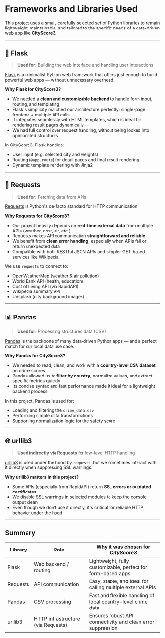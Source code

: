 # Frameworks and Libraries Used

This project uses a small, carefully selected set of Python libraries to remain lightweight, maintainable, and tailored to the specific needs of a data-driven web app like **CityScore3**.

---

## 🔧 Flask

> **Used for:** Building the web interface and handling user interactions

[Flask](https://flask.palletsprojects.com/) is a minimalist Python web framework that offers just enough to build powerful web apps — without unnecessary overhead.

**Why Flask for CityScore3?**

- We needed a **clean and customizable backend** to handle form input, routing, and templating
- Flask's simplicity matched our architecture perfectly: single-page frontend + multiple API calls
- It integrates seamlessly with HTML templates, which is ideal for rendering result pages dynamically
- We had full control over request handling, without being locked into opinionated structures

In CityScore3, Flask handles:

- User input (e.g. selected city and weights)
- Routing (`@app.route`) for detail pages and final result rendering
- Dynamic template rendering with Jinja2

---

## 🔗 Requests

> **Used for:** Fetching data from APIs

[Requests](https://docs.python-requests.org/) is Python's de-facto standard for HTTP communication.

**Why Requests for CityScore3?**

- Our project heavily depends on **real-time external data** from multiple APIs (weather, cost, air, etc.)
- Requests makes API communication **straightforward and reliable**
- We benefit from **clean error handling**, especially when APIs fail or return unexpected data
- Compatible with both RESTful JSON APIs and simpler GET-based services like Wikipedia

We use `requests` to connect to:

- OpenWeatherMap (weather & air pollution)
- World Bank API (health, education)
- Cost of Living API (via RapidAPI)
- Wikipedia summary API
- Unsplash (city background images)

---

## 📊 Pandas

> **Used for:** Processing structured data (CSV)

[Pandas](https://pandas.pydata.org/) is the backbone of many data-driven Python apps — and a perfect match for our local data use case.

**Why Pandas for CityScore3?**

- We needed to read, clean, and work with a **country-level CSV dataset** on crime scores
- Pandas allowed us to **filter by country**, normalize values, and extract specific metrics quickly
- Its concise syntax and fast performance made it ideal for a lightweight backend process

In this project, Pandas is used for:

- Loading and filtering the `crime_data.csv`
- Performing simple data transformations
- Supporting normalization logic for the safety score

---

## 🌐 urllib3

> **Used indirectly via Requests** for low-level HTTP handling

[urllib3](https://urllib3.readthedocs.io/) is used under the hood by `requests`, but we sometimes interact with it directly when suppressing SSL warnings.

**Why urllib3 matters in this project?**

- Some APIs (especially from RapidAPI) return **SSL errors or outdated certificates**
- We disable SSL warnings in selected modules to keep the console output clean
- Even though we don’t use it directly, it's critical for reliable HTTP behavior under the hood

---

## Summary

| Library   | Role                                | Why it was chosen for *CityScore3*                                   |
|-----------|-------------------------------------|-----------------------------------------------------------------------|
| Flask     | Web backend / routing               | Lightweight, fully customizable, perfect for form-based apps         |
| Requests  | API communication                   | Easy, stable, and ideal for calling multiple external APIs           |
| Pandas    | CSV processing                      | Fast and flexible handling of local country-level crime data         |
| urllib3   | HTTP infrastructure (via Requests)  | Ensures robust API connectivity and clean error suppression          |